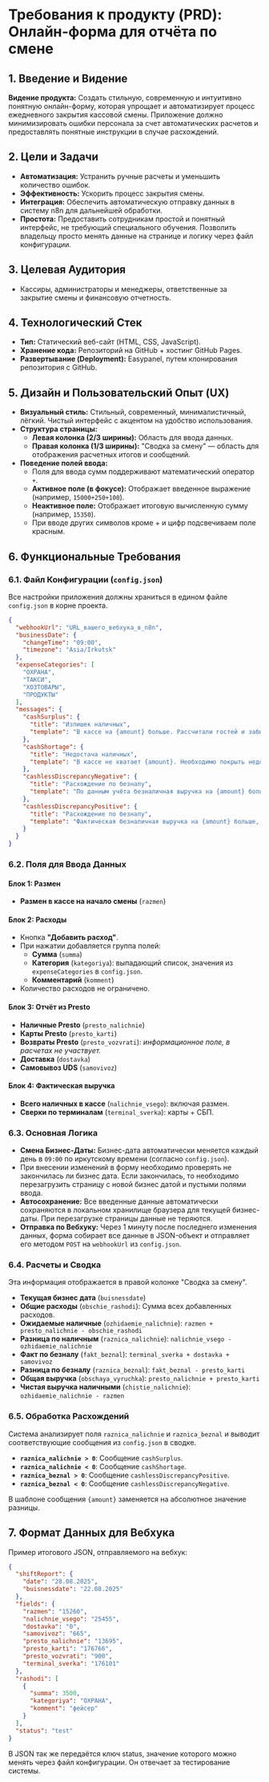# Требования к продукту (PRD): Онлайн-форма для отчёта по смене

## 1. Введение и Видение

**Видение продукта:** Создать стильную, современную и интуитивно понятную онлайн-форму, которая упрощает и автоматизирует процесс ежедневного закрытия кассовой смены. Приложение должно минимизировать ошибки персонала за счет автоматических расчетов и предоставлять понятные инструкции в случае расхождений.

## 2. Цели и Задачи

- **Автоматизация:** Устранить ручные расчеты и уменьшить количество ошибок.
- **Эффективность:** Ускорить процесс закрытия смены.
- **Интеграция:** Обеспечить автоматическую отправку данных в систему n8n для дальнейшей обработки.
- **Простота:** Предоставить сотрудникам простой и понятный интерфейс, не требующий специального обучения. Позволить владельцу просто менять данные на странице и логику через файл конфигурации.

## 3. Целевая Аудитория

- Кассиры, администраторы и менеджеры, ответственные за закрытие смены и финансовую отчетность.

## 4. Технологический Стек

- **Тип:** Статический веб-сайт (HTML, CSS, JavaScript).
- **Хранение кода:** Репозиторий на GitHub + хостинг GitHub Pages.
- **Развертывание (Deployment):** Easypanel, путем клонирования репозитория с GitHub.

## 5. Дизайн и Пользовательский Опыт (UX)

- **Визуальный стиль:** Стильный, современный, минималистичный, лёгкий. Чистый интерфейс с акцентом на удобство использования.
- **Структура страницы:**
    - **Левая колонка (2/3 ширины):** Область для ввода данных.
    - **Правая колонка (1/3 ширины):** "Сводка за смену" — область для отображения расчетных итогов и сообщений.
- **Поведение полей ввода:**
    - Поля для ввода сумм поддерживают математический оператор `+`.
    - **Активное поле (в фокусе):** Отображает введенное выражение (например, `15000+250+100`).
    - **Неактивное поле:** Отображает итоговую вычисленную сумму (например, `15350`).
    - При вводе других символов кроме + и цифр подсвечиваем поле красным.

## 6. Функциональные Требования

### 6.1. Файл Конфигурации (`config.json`)

Все настройки приложения должны храниться в едином файле `config.json` в корне проекта.

```json
{
  "webhookUrl": "URL_вашего_вебхука_в_n8n",
  "businessDate": {
    "changeTime": "09:00",
    "timezone": "Asia/Irkutsk"
  },
  "expenseCategories": [
    "ОХРАНА",
    "ТАКСИ",
    "ХОЗТОВАРЫ",
    "ПРОДУКТЫ"
  ],
  "messages": {
    "cashSurplus": {
      "title": "Излишек наличных",
      "template": "В кассе на {amount} больше. Рассчитали гостей и забыли забить в кассу. Создайте новый заказ, забейте в него спецзаказ на эту сумму."
    },
    "cashShortage": {
      "title": "Недостача наличных",
      "template": "В кассе не хватает {amount}. Необходимо покрыть недостачу. Создайте новый заказ, забейте в него спецзаказ на эту сумму."
    },
    "cashlessDiscrepancyNegative": {
      "title": "Расхождение по безналу",
      "template": "По данным учёта безналичная выручка на {amount} больше, чем фактические поступления. Вероятно, не провели оплату по терминалу. Необходимо снять со своих."
    },
    "cashlessDiscrepancyPositive": {
      "title": "Расхождение по безналу",
      "template": "Фактическая безналичная выручка на {amount} больше, чем по данным учёта. Вероятно, забыли провести заказ. Создайте новый заказ и забейте в него спецзаказ на эту сумму."
    }
  }
}
```

### 6.2. Поля для Ввода Данных

#### Блок 1: Размен
- **Размен в кассе на начало смены** (`razmen`)

#### Блок 2: Расходы
- Кнопка **"Добавить расход"**.
- При нажатии добавляется группа полей:
    - **Сумма** (`summa`)
    - **Категория** (`kategoriya`): выпадающий список, значения из `expenseCategories` в `config.json`.
    - **Комментарий** (`komment`)
- Количество расходов не ограничено.

#### Блок 3: Отчёт из Presto
- **Наличные Presto** (`presto_nalichnie`)
- **Карты Presto** (`presto_karti`)
- **Возвраты Presto** (`presto_vozvrati`): *информационное поле, в расчетах не участвует.*
- **Доставка** (`dostavka`)
- **Самовывоз UDS** (`samovivoz`)

#### Блок 4: Фактическая выручка
- **Всего наличных в кассе** (`nalichnie_vsego`): включая размен.
- **Сверки по терминалам** (`terminal_sverka`): карты + СБП.

### 6.3. Основная Логика

- **Смена Бизнес-Даты:** Бизнес-дата автоматически меняется каждый день в `09:00` по иркутскому времени (согласно `config.json`).
- При внесении изменений в форму необходимо проверять не закончилась ли бизнес дата. Если закончилась, то необходимо перезагрузить страницу с новой бизнес датой и пустыми полями ввода.
- **Автосохранение:** Все введенные данные автоматически сохраняются в локальном хранилище браузера для текущей бизнес-даты. При перезагрузке страницы данные не теряются.
- **Отправка по Вебхуку:** Через 1 минуту после последнего изменения данных, форма собирает все данные в JSON-объект и отправляет его методом `POST` на `webhookUrl` из `config.json`.

### 6.4. Расчеты и Сводка

Эта информация отображается в правой колонке "Сводка за смену".

- **Текущая бизнес дата** (`buisnessdate`)
- **Общие расходы** (`obschie_rashodi`): Сумма всех добавленных расходов.
- **Ожидаемые наличные** (`ozhidaemie_nalichnie`): `razmen + presto_nalichnie - obschie_rashodi`
- **Разница по наличным** (`raznica_nalichnie`): `nalichnie_vsego - ozhidaemie_nalichnie`
- **Факт по безналу** (`fakt_beznal`): `terminal_sverka + dostavka + samovivoz`
- **Разница по безналу** (`raznica_beznal`): `fakt_beznal - presto_karti`
- **Общая выручка** (`obschaya_vyruchka`): `presto_nalichnie + presto_karti`
- **Чистая выручка наличными** (`chistie_nalichnie`): `ozhidaemie_nalichnie - razmen`

### 6.5. Обработка Расхождений

Система анализирует поля `raznica_nalichnie` и `raznica_beznal` и выводит соответствующие сообщения из `config.json` в сводке.

- **`raznica_nalichnie > 0`**: Сообщение `cashSurplus`.
- **`raznica_nalichnie < 0`**: Сообщение `cashShortage`.
- **`raznica_beznal > 0`**: Сообщение `cashlessDiscrepancyPositive`.
- **`raznica_beznal < 0`**: Сообщение `cashlessDiscrepancyNegative`.

В шаблоне сообщения `{amount}` заменяется на абсолютное значение разницы.

## 7. Формат Данных для Вебхука

Пример итогового JSON, отправляемого на вебхук:

```json
{
  "shiftReport": {
    "date": "28.08.2025",
    "buisnessdate": "22.08.2025"
  },
  "fields": {
    "razmen": "15260",
    "nalichnie_vsego": "25455",
    "dostavka": "0",
    "samovivoz": "665",
    "presto_nalichnie": "13695",
    "presto_karti": "176766",
    "presto_vozvrati": "900",
    "terminal_sverka": "176101"
  },
  "rashodi": [
    {
      "summa": 3500,
      "kategoriya": "ОХРАНА",
      "komment": "фейсер"
    }
  ],
  "status": "test"
}
```

В JSON так же передаётся ключ status, значение которого можно менять через файл конфигурации. Он отвечает за тестирование системы.